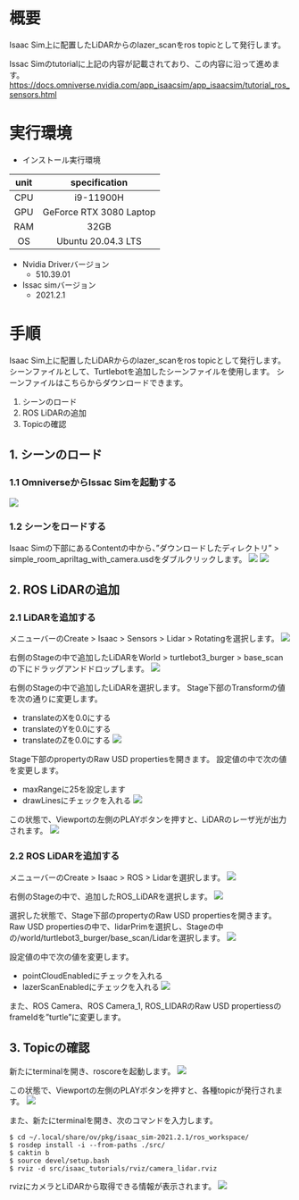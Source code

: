 # 概要
Isaac Sim上に配置したLiDARからのlazer_scanをros topicとして発行します。

Issac Simのtutorialに上記の内容が記載されており、この内容に沿って進めます。
https://docs.omniverse.nvidia.com/app_isaacsim/app_isaacsim/tutorial_ros_sensors.html

# 実行環境

- インストール実行環境

| unit       |       specification | 
|:-----------------:|:------------------:|
| CPU         | i9-11900H |  
| GPU         | GeForce RTX 3080 Laptop|  
| RAM         | 32GB | 
| OS         | Ubuntu 20.04.3 LTS  |

- Nvidia Driverバージョン
   - 510.39.01
- Issac simバージョン
   - 2021.2.1


# 手順
Isaac Sim上に配置したLiDARからのlazer_scanをros topicとして発行します。
シーンファイルとして、Turtlebotを追加したシーンファイルを使用します。
シーンファイルはこちらからダウンロードできます。

1. シーンのロード
2. ROS LiDARの追加
3. Topicの確認

## 1. シーンのロード
### 1.1 OmniverseからIssac Simを起動する
![](https://storage.googleapis.com/zenn-user-upload/a1927915e055-20220213.png)

### 1.2 シーンをロードする
Isaac Simの下部にあるContentの中から、”ダウンロードしたディレクトリ” > simple_room_apriltag_with_camera.usdをダブルクリックします。
![](https://storage.googleapis.com/zenn-user-upload/1a2ec20e8638-20220406.png)
![](https://storage.googleapis.com/zenn-user-upload/962396b7c7f1-20220406.png)

## 2. ROS LiDARの追加
### 2.1 LiDARを追加する
メニューバーのCreate > Isaac > Sensors > Lidar > Rotatingを選択します。
![](https://storage.googleapis.com/zenn-user-upload/bda05619aa39-20220406.png)

右側のStageの中で追加したLiDARをWorld > turtlebot3_burger > base_scanの下にドラッグアンドドロップします。
![](https://storage.googleapis.com/zenn-user-upload/f95efce39599-20220406.png)

右側のStageの中で追加したLiDARを選択します。
Stage下部のTransformの値を次の通りに変更します。

- translateのXを0.0にする
- translateのYを0.0にする
- translateのZを0.0にする
![](https://storage.googleapis.com/zenn-user-upload/2d9220e6fb28-20220406.png)

Stage下部のpropertyのRaw USD propertiesを開きます。
設定値の中で次の値を変更します。

- maxRangeに25を設定します
- drawLinesにチェックを入れる
![](https://storage.googleapis.com/zenn-user-upload/e39560e0af34-20220406.png)

この状態で、Viewportの左側のPLAYボタンを押すと、LiDARのレーザ光が出力されます。
![](https://storage.googleapis.com/zenn-user-upload/652402114268-20220406.png)

### 2.2 ROS LiDARを追加する
メニューバーのCreate > Isaac > ROS > Lidarを選択します。
![](https://storage.googleapis.com/zenn-user-upload/c233d8c6cb0d-20220406.png)

右側のStageの中で、追加したROS_LiDARを選択します。
![](https://storage.googleapis.com/zenn-user-upload/7d6e3f3d3552-20220406.png)

選択した状態で、Stage下部のpropertyのRaw USD propertiesを開きます。
Raw USD propertiesの中で、lidarPrimを選択し、Stageの中の/world/turtlebot3_burger/base_scan/Lidarを選択します。
![](https://storage.googleapis.com/zenn-user-upload/5c7428264de1-20220406.png)

設定値の中で次の値を変更します。

- pointCloudEnabledにチェックを入れる
- lazerScanEnabledにチェックを入れる
![](https://storage.googleapis.com/zenn-user-upload/68272701e0fe-20220406.png)

また、ROS Camera、ROS Camera_1, ROS_LIDARのRaw USD propertiessのframeIdを”turtle”に変更します。

## 3. Topicの確認
新たにterminalを開き、roscoreを起動します。
![](https://storage.googleapis.com/zenn-user-upload/3af54e779012-20220406.png)

この状態で、Viewportの左側のPLAYボタンを押すと、各種topicが発行されます。
![](https://storage.googleapis.com/zenn-user-upload/bbe03b079852-20220406.png)

また、新たにterminalを開き、次のコマンドを入力します。

~~~ bash:shell
$ cd ~/.local/share/ov/pkg/isaac_sim-2021.2.1/ros_workspace/
$ rosdep install -i --from-paths ./src/
$ caktin b
$ source devel/setup.bash
$ rviz -d src/isaac_tutorials/rviz/camera_lidar.rviz
~~~

rvizにカメラとLiDARから取得できる情報が表示されます。
![](https://storage.googleapis.com/zenn-user-upload/3a1f7e9e075c-20220406.png)



